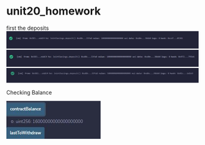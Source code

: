 # unit20_homework
first the deposits
![](images/deposit1.JPG)
![](images/deposit10.JPG)
![](images/deposit5.JPG)

Checking Balance


![](images/contractbalance1.JPG)

